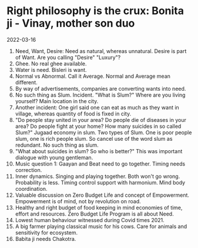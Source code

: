# Right philosophy is the crux:  Bonita ji - Vinay, mother son duo

 2022-03-16

 1.  Need, Want, Desire: Need as natural, whereas unnatural.  Desire is part of Want. Are you calling "Desire" "Luxury"? 
 2. Ghee. No real ghee available. 
 3. Water is need. Bisleri is want. 
 4. Normal vs Abnormal. Call it Average. Normal and Average mean different. 
 5. By way of advertisements, companies are converting wants into need. 
 6. No such thing as Slum. Incident. "What is Slum?" Where are you living yourself? Main location in the city. 
 7. Another incident: One girl said one can eat as much as they want in village, whereas quantity of food is fixed in city. 
 8. "Do people stay united in your area? Do people die of diseases in your area? Do people fight at your home? How many suicides in so called Slum?" Jugaad economy in slum. Two types of Slum. One is poor people slum, one is rich people slum. So cancel use of the word slum as redundant. No such thing as slum. 
 9. "What about suicides in slum? So who is better?" This was important dialogue with young gentleman. 
10. Music question 1: Gaayan and Beat need to go together. Timing needs correction. 
11. Inner dynamics. Singing and playing together. Both won't go wrong. Probability is less. Timing control support with harmonium. Mind body coordination. 
12. Valuable discussion on Zero Budget Life and concept of Empowerment. Empowerment is of mind, not by revolution on road. 
13. Healthy and right budget of food keeping in mind economies of time, effort and resources. Zero Budget Life Program is all about Need. 
14. Lowest human behaviour witnessed during Covid times 2021. 
15. A big farmer playing classical music for his cows. Care for animals and sensitivity for ecosystem. 
16. Babita ji needs Chakotra. 
